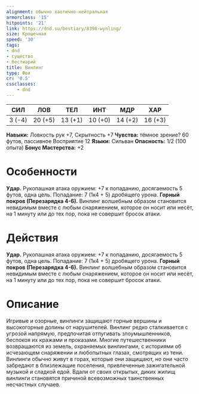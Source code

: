 ```yaml
---
alignment: обычно хаотично-нейтральная
armorclass: '15'
hitpoints: '21'
link: https://dnd.su/bestiary/8398-wynling/
size: Крошечная
speed: '30'
tags:
- dnd
- существо
- бестиарий
title: Винлинг
type: Фея
cr: '0.5'
cssclasses:
    - dnd
---
```



| СИЛ | ЛОВ | ТЕЛ | ИНТ | МДР | ХАР |
|---|---|---|---|---|---|
| 3 (-4) | 20 (+5) | 13 (+1) | 10 (+0) | 14 (+2) | 16 (+3) |
**Навыки:** Ловкость рук +7, Скрытность +7
**Чувства:** тёмное зрение? 60 футов, пассивное Восприятие 12
**Языки:** Сильван
**Опасность:** 1/2 (100 опыта)
**Бонус Мастерства:** +2


# Особенности
**Удар.** Рукопашная атака оружием: +7 к попаданию, досягаемость 5 футов, одна цель. Попадание: 7 (1к4 + 5) дробящего урона.
**Горный покров (Перезарядка 4-6).** Винлинг волшебным образом становится невидимым вместе с любым снаряжением, которое он носит или несёт, на 1 минуту или до тех пор, пока не совершит бросок атаки.


# Действия
**Удар.** Рукопашная атака оружием: +7 к попаданию, досягаемость 5 футов, одна цель. Попадание: 7 (1к4 + 5) дробящего урона.
**Горный покров (Перезарядка 4-6).** Винлинг волшебным образом становится невидимым вместе с любым снаряжением, которое он носит или несёт, на 1 минуту или до тех пор, пока не совершит бросок атаки.


# Описание
Игривые и озорные, винлинги защищают горные вершины и высокогорные долины от нарушителей. Винлинг редко сталкивается с угрозой напрямую, предпочитая отпугивать злоумышленников, беспокоя их кражами и проказами. Многие путешественники возвращаются из земель, охраняемых винлингами, с историями об исчезающем снаряжении и любопытных глазах, смотрящих из тени. Винлинги обычно живут в горах, которые они защищают, но они часто забредают в близлежащие поселения, привлеченные зажигательной музыкой и сладкой едой. Вдали от своих открытых, диких жилищ винлинги становятся причиной всевозможных таинственных несчастных случаев.